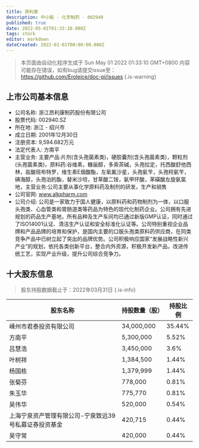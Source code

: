```yaml
---
title: 昂利康
description: 中小板 - 化学制药 - 002940
published: true
date: 2022-05-01T01:33:10.000Z
tags: stock
editor: markdown
dateCreated: 2022-01-01T00:00:00.000Z
---
```


> 本页面由自动化程序生成于 Sun May 01 2022 01:33:10 GMT+0800
> 内容可能存在错误，如有bug请提交issue至：https://github.com/Eroleice/doc-pi/issues
{.is-warning}

## 上市公司基本信息
- 公司名称: 浙江昂利康制药股份有限公司
- 股票代码: 002940.SZ
- 所在地: 浙江 - 绍兴市
- 成立日期: 2001年12月30日
- 注册资本: 9,594.682万元
- 法定代表人: 方南平
- 主营业务: 主要产品:片剂(含头孢菌素类)，硬胶囊剂(含头孢菌素类)，颗粒剂(头孢菌素类)，原料药:谷维素，糠甾醇，多索茶碱，头孢拉定，托西酸舒他西林，盐酸班布特罗，维生素E烟酸酯，左氧氟沙星，头孢氨苄，头孢羟氨苄，碘海醇，头孢泊肟酯，替米沙坦，甘草酸二铵，氨甲环酸，苯磺酸左旋氨氯地，主营业务:公司主要从事化学原料药及制剂的研发，生产和销售
- 公司官网: www.alkpharm.com
- 公司介绍: 公司是一家致力于国人健康，以原料药和药物制剂为一体，以口服头孢类、心血管类和胃肠道类等药品为特色的现代化制药企业。公司拥有先进规划的药品生产基地，所有品种及生产车间均已通过新版GMP认证，同时通过了ISO14001认证、清洁生产认证和安全标准化认证等。公司特别重视企业品牌和产品品牌的培育和保护，是国内主要的口服头孢类原料药供应商，在同类竞争产品中已树立起了突出的品牌优势。公司积极响应国家“发展战略性新兴产业”的规划，依托各类创新平台，整合内外资源，积极开发新产品，改进传统工艺，实现产业升级，提升公司综合竞争力。


## 十大股东信息
> 股东持股数据截止于：2022年03月31日
{.is-info}

| 股东名称 | 持股数量（股） | 持股比例 |
| --- | --- | --- |
| 嵊州市君泰投资有限公司 | 34,000,000 | 35.44% |
| 方南平 | 5,300,000 | 5.52% |
| 吕慧浩 | 3,450,000 | 3.6% |
| 叶树祥 | 1,384,500 | 1.44% |
| 杨国栋 | 1,379,999 | 1.44% |
| 张菊芬 | 778,000 | 0.81% |
| 朱玉华 | 775,770 | 0.81% |
| 吴伟华 | 520,000 | 0.54% |
| 上海宁泉资产管理有限公司-宁泉致远39号私募证券投资基金 | 420,715 | 0.44% |
| 吴守常 | 420,000 | 0.44% |





